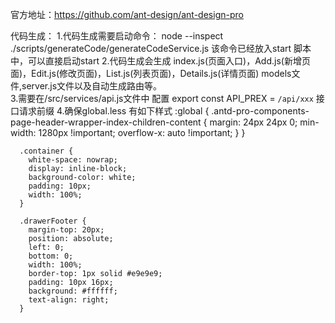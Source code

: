 官方地址：https://github.com/ant-design/ant-design-pro

代码生成：
    1.代码生成需要启动命令： node --inspect ./scripts/generateCode/generateCodeService.js
      该命令已经放入start 脚本中，可以直接启动start
    2.代码生成会生成 index.js(页面入口)，Add.js(新增页面)，Edit.js(修改页面)，List.js(列表页面)，Details.js(详情页面)
      models文件,server.js文件以及自动生成路由等。  
    3.需要在/src/services/api.js文件中 配置 export const API_PREX = `/api/xxx` 接口请求前缀 
    4.确保global.less 有如下样式
      :global {
        .antd-pro-components-page-header-wrapper-index-children-content {
          margin: 24px 24px 0;
          min-width: 1280px !important;
          overflow-x: auto !important;
        }
      }
      
      .container {
        white-space: nowrap;
        display: inline-block;
        background-color: white;
        padding: 10px;
        width: 100%;
      }
      
      .drawerFooter {
        margin-top: 20px;
        position: absolute;
        left: 0;
        bottom: 0;
        width: 100%;
        border-top: 1px solid #e9e9e9;
        padding: 10px 16px;
        background: #ffffff;
        text-align: right;
      }

